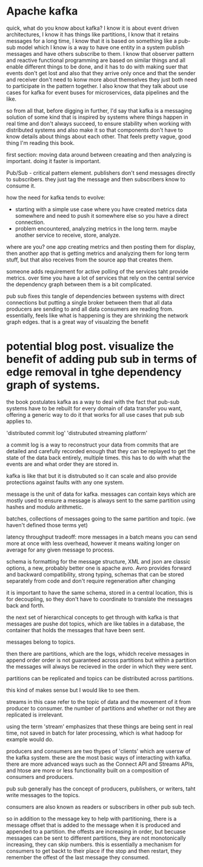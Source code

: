 # Apache kafka 

quick, what do you know about kafka? I know it is about event driven architectures, I know it has things like partitions, I know that it retains messages for a long time, I know that it is based on something like a pub-sub model which I know is a way to have one entity in a system publish messages and have others subscribe to them. I know that observer pattern and reactive functional programming are based on similar things and all enable different things to be done, and it has to do with making suer that events don't get lost and also that they arrive only once and that the sender and receiver don't  need to konw more about themselves they just both need to participate in the pattern together. I also know that they talk about use cases for kafka for event buses for microservices, data pipelines and the like. 

so from all that, before digging in further, I'd say that kafka is a messaging solution of some kind that is inspired by systems where things happen in real time and don't always succeed, to ensure stability when working with distributed systems and also make it so that components don't have to know details about things about each other. That feels pretty vague, good thing I'm reading this book. 

first section: moving data around between creaating and then analyzing is important. doing it faster is important. 

Pub/Sub - critical pattern element. publishers don't send messages directly to subscribers. they just tag the message and then subscribers know to consume it. 

how the need for kafka tends to evolve: 
- starting with a simple use case where you have created metrics data somewhere and need to push it somewhere else so you have a direct connection. 
- problem encountered, analyzing metrics in the long term. maybe another service to receive, store, analyze. 

where are you? one app creating metrics and then posting them for display, then another app that is getting metrics and analyzing them for long term stuff, but that also receives from the source app that creates them. 

someone adds requirement for active polling of the services taht provide metrics. over time you have a lot of services that rely on the central service the dependency graph between them is a bit complicated. 

pub sub fixes this tangle of dependencies between systems with direct connections but putting a single broker between them that all data producers are sending to and all data consumers are reading from. essentially, feels like what is happening is they are shrinking the network graph edges. that is a great way of visualzing the benefit

# potential blog post. visualize the benefit of adding pub sub in terms of edge removal in tghe dependency graph of systems. 

the book postulates kafka as a way to deal with the fact that pub-sub systems have to be rebuilt for every domain of data transfer you want, offering a generic way to do it that works for all use cases that pub sub applies to. 

'distributed commit log' 'distrubuted streaming platform' 

a commit log is a way to reconstruct your data from commits that are detailed and carefully recorded enough that they can be replayed to get the state of the data back entirely, multiple times. this has to do with what the events are and what order they are stored in. 

kafka is like that but it is distrubuted so it can scale and also provide protections against faults with any one system. 

message is the unit of data for kafka. messages can contain keys which are mostly used to ensure a message is always sent to the same partition using hashes and modulo arithmetic. 

batches, collections of messages going to the same partition and topic. (we haven't defined those terms yet)

latency throughput tradeoff: more messages in a batch means you can send more at once with less overhead, however it means waiting longer on average for any given message to process. 

schema is formatting for the message structure, XML and json are classic options, a new, probably better one is apache avro. Avro provides forward and backward compatibility, strong typing, schemas that can be stored separately from code and don't require regeneration after changing

it is important to have the same schema, stored in a central location, this is for decoupling, so they don't have to coordinate to translate the messages back and forth. 

the next set of hierarchical concepts to get through with kafka is that messages are pushe dot topics, which are like tables in a database, the container that holds the messages that have been sent.

messages belong to topics. 

then there are partitions, which are the logs, whidch receive messages in append order
order is not guaranteed across partitions but within a partition the messages will always be recieved in the order in which they were sent. 

partitions can be replicated and topics can be distributed across partitions. 

this kind of makes sense but I would like to see them. 

streams in this case refer to the topic of data and the movement of it from producer to consumer. the number of partitions and whether or not they are replicated is irrelevant. 

using the term 'stream' emphasizes that these things are being sent in real time, not saved in batch for later processing, which is what hadoop for example would do. 

producers and consumers are two thypes of 'clients' which are usersw of the kafka system. these are the most basic ways of interacting with kafka. there are more advanced ways such as the Connect API and Streams APIs, and htose are more or less functionality built on a composition of consumers and producers. 

pub sub generally has the concept of producers, publishers, or writers, taht write messages to the topics. 

consumers are also known as readers or subscribers in other pub sub tech. 

so in addition to the message key to help with partitioning, there is a message offset that is added to the message when it is produced and appended to a partition. the offests are increasing in order, but becuase messages can be sent to different partitions, they are not monotonically increasing, they can skip numbers. this is essentially a mechanism for consumers to get backt to their place if the stop and then restart, they remember the offest of the last message they consumed. 





